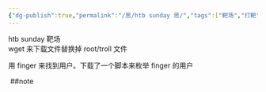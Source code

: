 ```yaml
---
{"dg-publish":true,"permalink":"/思/htb sunday 思/","tags":["靶场","打靶","hackthebox"]}
---
```



 htb sunday 靶场  
 wget 来下载文件替换掉 root/troll 文件
 
 用 finger 来找到用户。下载了一个脚本来枚举 finger 的用户

 ##note


